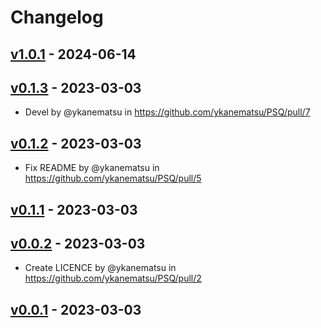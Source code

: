 # Changelog

## [v1.0.1](https://github.com/ykanematsu/PSQ/compare/v1.0.0...v1.0.1) - 2024-06-14

## [v0.1.3](https://github.com/ykanematsu/PSQ/compare/v0.1.2...v0.1.3) - 2023-03-03
- Devel by @ykanematsu in https://github.com/ykanematsu/PSQ/pull/7

## [v0.1.2](https://github.com/ykanematsu/PSQ/compare/v0.1.1...v0.1.2) - 2023-03-03
- Fix README by @ykanematsu in https://github.com/ykanematsu/PSQ/pull/5

## [v0.1.1](https://github.com/ykanematsu/PSQ/compare/v0.1.0...v0.1.1) - 2023-03-03

## [v0.0.2](https://github.com/ykanematsu/PSQ/compare/v0.0.1...v0.0.2) - 2023-03-03
- Create LICENCE by @ykanematsu in https://github.com/ykanematsu/PSQ/pull/2

## [v0.0.1](https://github.com/ykanematsu/PSQ/commits/v0.0.1) - 2023-03-03
